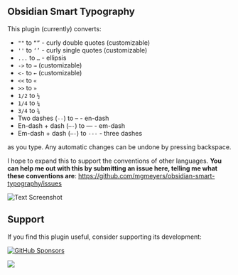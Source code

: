 ## Obsidian Smart Typography

This plugin (currently) converts:

- `""` to `“”` - curly double quotes (customizable)
- `''` to `‘’` - curly single quotes (customizable)
- `...` to `…` - ellipsis
- `->` to `→` (customizable)
- `<-` to `←` (customizable)
- `<<` to `«`
- `>>` to `»`
- `1/2` to `½`
- `1/4` to `¼`
- `3/4` to `¾`
- Two dashes (`--`) to – - en-dash
- En-dash + dash (`–-`) to — - em-dash
- Em-dash + dash (`—-`) to `---` - three dashes

as you type. Any automatic changes can be undone by pressing backspace.

I hope to expand this to support the conventions of other languages. **You can help me out with this by submitting an issue here, telling me what these conventions are**: https://github.com/mgmeyers/obsidian-smart-typography/issues

<img src="https://raw.githubusercontent.com/mgmeyers/obsidian-smart-quotes/main/Screenshot.png" alt="Text Screenshot">

## Support

If you find this plugin useful, consider supporting its development:

[![GitHub Sponsors](https://img.shields.io/github/sponsors/mgmeyers?label=Sponsor&logo=GitHub%20Sponsors&style=for-the-badge)](https://github.com/sponsors/mgmeyers)

<a href="https://www.buymeacoffee.com/mgme"><img src="https://img.buymeacoffee.com/button-api/?text=Buy me a coffee&emoji=&slug=mgme&button_colour=5F7FFF&font_colour=ffffff&font_family=Lato&outline_colour=000000&coffee_colour=FFDD00"></a>
